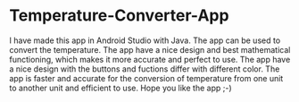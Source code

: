 # Temperature-Converter-App
I have made this app in Android Studio with Java.
The app can be used to convert the temperature. The app have a nice design and best mathematical functioning, which makes it more accurate and perfect to use. The app have a nice design with the buttons and fuctions differ with different color. The app is faster and accurate for the conversion of temperature from one unit to another unit and efficient to use. Hope you like the app ;-)

